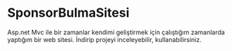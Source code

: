 # SponsorBulmaSitesi
Asp.net Mvc ile bir zamanlar kendimi geliştirmek için çalıştığım zamanlarda yaptığım bir web sitesi. İndirip projeyi inceleyebilir, kullanabilirsiniz.
